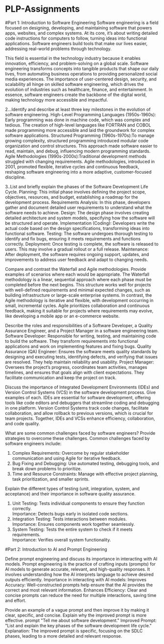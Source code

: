 # PLP-Assignments
#Part 1: Introduction to Software Engineering
Software engineering is a field focused on designing, developing, and maintaining software that powers apps, websites, and complex systems. At its core, it’s about writing detailed code instructions for computers to follow, turning ideas into functional applications. Software engineers build tools that make our lives easier, addressing real-world problems through technology.

This field is essential in the technology industry because it enables innovation, efficiency, and problem-solving on a global scale. Software engineering transforms concepts into tangible products that shape our daily lives, from automating business operations to providing personalized social media experiences. The importance of user-centered design, security, and scalability all hinge on skilled software engineering, which drives the evolution of industries such as healthcare, finance, and entertainment. In essence, software engineers create the backbone of the digital world, making technology more accessible and impactful.


2...Identify and describe at least three key milestones in the evolution of software engineering.
High-Level Programming Languages (1950s-1960s): Early programming was done in machine code, which was complex and tedious. The creation of high-level languages like FORTRAN and COBOL made programming more accessible and laid the groundwork for complex software applications.
Structured Programming (1960s-1970s):To manage growing complexity, structured programming introduced modular code organization and control structures. This approach made software easier to read, maintain, and debug, influencing modern programming standards.
Agile Methodologies (1990s-2000s):Traditional development methods struggled with changing requirements. Agile methodologies, introduced in 2001, promoted flexible, iterative cycles and continuous feedback, reshaping software engineering into a more adaptive, customer-focused discipline.


3..List and briefly explain the phases of the Software Development Life Cycle.
Planning: This initial phase involves defining the project scope, objectives, resources, and budget, establishing a roadmap for the development process.
Requirements Analysis: In this phase, developers gather and document detailed user requirements to understand what the software needs to achieve.
Design: The design phase involves creating detailed architecture and system models, specifying how the software will be structured and operate.
Implementation (Coding): Developers write the actual code based on the design specifications, transforming ideas into functional software.
Testing: The software undergoes thorough testing to identify and fix bugs, ensuring it meets requirements and functions correctly.
Deployment: Once testing is complete, the software is released to users. This may involve a gradual rollout or a full release.
Maintenance: After deployment, the software requires ongoing support, updates, and improvements to address user feedback and adapt to changing needs. 

Compare and contrast the Waterfall and Agile methodologies. Provide examples of scenarios where each would be appropriate.
The Waterfall methodology is a linear, sequential approach where each phase must be completed before the next begins. This structure works well for projects with well-defined requirements and minimal expected changes, such as building infrastructure or large-scale enterprise systems.
In contrast, the Agile methodology is iterative and flexible, with development occurring in small, incremental cycles. Agile prioritizes collaboration and continuous feedback, making it suitable for projects where requirements may evolve, like developing a mobile app or an e-commerce website.

Describe the roles and responsibilities of a Software Developer, a Quality Assurance Engineer, and a Project Manager in a software engineering team.
Software Developer: Responsible for writing, testing, and maintaining code to build the software. They transform requirements into functional applications and work on implementing features and fixing bugs.
Quality Assurance (QA) Engineer: Ensures the software meets quality standards by designing and executing tests, identifying defects, and verifying that issues are resolved. They help maintain reliability and usability.
Project Manager: Oversees the project’s progress, coordinates team activities, manages timelines, and ensures that goals align with client expectations. They facilitate communication and keep the project on track.


Discuss the importance of Integrated Development Environments (IDEs) and Version Control Systems (VCS) in the software development process. Give examples of each.
IDEs are essential for software development, offering tools like code editors and debuggers that streamline coding and debugging in one platform. 
Version Control Systems track code changes, facilitate collaboration, and allow rollback to previous versions, which is crucial for team projects. Together, IDEs and VCSs enhance efficiency, collaboration, and code quality.

What are some common challenges faced by software engineers? Provide strategies to overcome these challenges.
Common challenges faced by software engineers include:
1. Complex Requirements: Overcome by regular stakeholder communication and using Agile for iterative feedback.
2. Bug Fixing and Debugging: Use automated testing, debugging tools, and break down problems to prioritize.
3. Time and Resource Constraints: Manage with effective project planning, task prioritization, and smaller sprints.

Explain the different types of testing (unit, integration, system, and acceptance) and their importance in software quality assurance.
1. Unit Testing: Tests individual components to ensure they function correctly.  
   Importance: Detects bugs early in isolated code sections.
2. Integration Testing: Tests interactions between modules.  
   Importance: Ensures components work together seamlessly.
3. System Testing: Tests the entire system to check if it meets requirements.  
   Importance: Verifies overall system functionality.

#Part 2: Introduction to AI and Prompt Engineering

Define prompt engineering and discuss its importance in interacting with AI models.
Prompt engineering is the practice of crafting inputs (prompts) for AI models to generate accurate, relevant, and high-quality responses. It involves understanding how the AI interprets language to achieve desired outputs efficiently.
Importance in interacting with AI models:
Improves Accuracy: Well-constructed prompts help ensure that the AI provides the correct and most relevant information.
Enhances Efficiency: Clear and concise prompts can reduce the need for multiple interactions, saving time and effort.

Provide an example of a vague prompt and then improve it by making it clear, specific, and concise. Explain why the improved prompt is more effective.
prompt
"Tell me about software development."
Improved Prompt:
"List and explain the key phases of the software development life cycle."
Explanation:
The improved prompt is specific, focusing on the SDLC phases, leading to a more detailed and relevant response.
